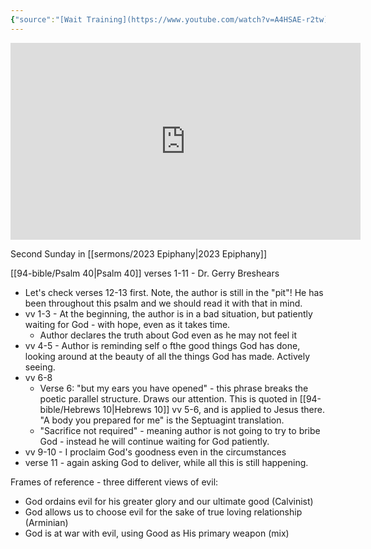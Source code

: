 ```yaml
---
{"source":"[Wait Training](https://www.youtube.com/watch?v=A4HSAE-r2tw)","clipped":"2023-02-02","dg-publish":true,"grade":2,"context":"Personal","type":"Resource","status":"Active","topic":"Sermon","dateCreated":"2023-08-09","permalink":"/sermons/2023-01-15-wait-training/","dgPassFrontmatter":true}
---
```



<iframe width="560" height="315" src="https://www.youtube.com/embed/A4HSAE-r2tw" title="YouTube video player" frameborder="0" allow="accelerometer; autoplay; clipboard-write; encrypted-media; gyroscope; picture-in-picture" allowfullscreen></iframe>

Second Sunday in [[sermons/2023 Epiphany\|2023 Epiphany]]

[[94-bible/Psalm 40\|Psalm 40]] verses 1-11 - Dr. Gerry Breshears

* Let's check verses 12-13 first. Note, the author is still in the "pit"! He has been throughout this psalm and we should read it with that in mind.
* vv 1-3 - At the beginning, the author is in a bad situation, but patiently waiting for God - with hope, even as it takes time.
    * Author declares the truth about God even as he may not feel it
* vv 4-5 - Author is reminding self o fthe good things God has done, looking around at the beauty of all the things God has made. Actively seeing.
* vv 6-8
    * Verse 6: "but my ears you have opened" - this phrase breaks the poetic parallel structure. Draws our attention. This is quoted in [[94-bible/Hebrews 10\|Hebrews 10]] vv 5-6, and is applied to Jesus there. "A body you prepared for me" is the Septuagint translation.
    * "Sacrifice not required" - meaning author is not going to try to bribe God - instead he will continue waiting for God patiently.
* vv 9-10 - I proclaim God's goodness even in the circumstances
* verse 11 - again asking God to deliver, while all this is still happening.

Frames of reference - three different views of evil:

* God ordains evil for his greater glory and our ultimate good (Calvinist)
* God allows us to choose evil for the sake of true loving relationship (Arminian)
* God is at war with evil, using Good as His primary weapon (mix)